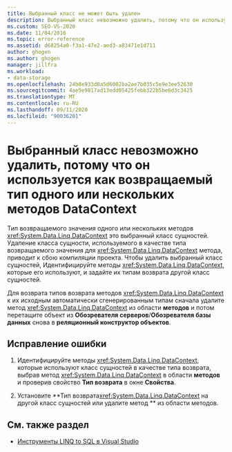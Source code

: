 ```yaml
---
title: Выбранный класс не может быть удален
description: Выбранный класс невозможно удалить, потому что он используется как возвращаемый тип одного или нескольких методов DataContext
ms.custom: SEO-VS-2020
ms.date: 11/04/2016
ms.topic: error-reference
ms.assetid: d68254a0-f3a1-47e2-aed3-a83471e1d711
author: ghogen
ms.author: ghogen
manager: jillfra
ms.workload:
- data-storage
ms.openlocfilehash: 24b8e933d8a5d6002ba2ae7b035c5e9e3ee52630
ms.sourcegitcommit: 4ae5e9817ad13edd05425febb322b5be6d3c3425
ms.translationtype: MT
ms.contentlocale: ru-RU
ms.lasthandoff: 09/11/2020
ms.locfileid: "90036201"
---
```

# <a name="the-selected-class-cannot-be-deleted-because-it-is-used-as-a-return-type-for-one-or-more-datacontext-methods"></a>Выбранный класс невозможно удалить, потому что он используется как возвращаемый тип одного или нескольких методов DataContext

Тип возвращаемого значения одного или нескольких методов <xref:System.Data.Linq.DataContext> это выбранный класс сущностей. Удаление класса сущности, используемого в качестве типа возвращаемого значения для <xref:System.Data.Linq.DataContext> метода, приводит к сбою компиляции проекта. Чтобы удалить выбранный класс сущностей, Идентифицируйте методы <xref:System.Data.Linq.DataContext>, которые его используют, и задайте их типам возврата другой класс сущностей.

Для возврата типов возврата методов <xref:System.Data.Linq.DataContext> к их исходным автоматически сгенерированным типам сначала удалите метод <xref:System.Data.Linq.DataContext> из области **методов** и потом перетащите объект из **Обозревателя серверов**/**Обозревателя базы данных** снова в **реляционный конструктор объектов**.

## <a name="to-correct-this-error"></a>Исправление ошибки

1. Идентифицируйте методы <xref:System.Data.Linq.DataContext>, которые используют класс сущностей в качестве типа возврата, выбрав метод <xref:System.Data.Linq.DataContext> в области **методов** и проверив свойство **Тип возврата** в окне **Свойства**.

2. Установите **Тип возврата<xref:System.Data.Linq.DataContext> на другой класс сущностей или удалите метод ** из области методов.

## <a name="see-also"></a>См. также раздел

- [Инструменты LINQ to SQL в Visual Studio](../data-tools/linq-to-sql-tools-in-visual-studio2.md)
